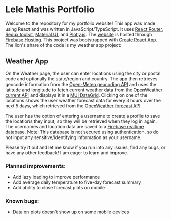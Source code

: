 # Lele Mathis Portfolio

Welcome to the repository for my portfolio website! This app was made using React and was written in JavaScript/TypeScript. It uses [React Router](https://reactrouter.com/en/main), [Redux toolkit](https://redux-toolkit.js.org/), [Material UI](https://mui.com/), and [Plotly.js](https://plotly.com/javascript/react/). The [website](https://lele-mathis-portfolio.web.app/) is hosted through [Firebase Hosting](https://firebase.google.com/products/hosting).
This project was bootstrapped with [Create React App](https://github.com/facebook/create-react-app). The lion's share of the code is my weather app project:

## Weather App

On the Weather page, the user can enter locations using the city or postal code and optionally the state/region and country. The app then retrieves geocode information from the [Open-Meteo geocoding API](https://open-meteo.com/en/docs/geocoding-api) and uses the latitude and longitude to fetch current weather data from the [OpenWeather current API](https://openweathermap.org/current) and displays it in a [MUI DataGrid](https://mui.com/x/react-data-grid/). Clicking on one of the locations shows the user weather forecast data for every 3 hours over the next 5 days, which retrieved from the [OpenWeather forecast API](https://openweathermap.org/forecast5).

The user has the option of entering a username to create a profile to save the locations they input, so they will be retrieved when they log in again. The usernames and location data are saved to a [Firebase realtime database](https://firebase.google.com/products/realtime-database). Note: This database is not secured using authentication, so do not input any sensitive/identifying information as your username.

Please try it out and let me know if you run into any issues, find any bugs, or have any other feedback! I am eager to learn and improve.

### Planned improvements:

- Add lazy loading to improve performance
- Add average daily temperature to five-day forecast summary
- Add ability to close forecast plots on mobile

### Known bugs:

- Data on plots doesn't show up on some mobile devices
